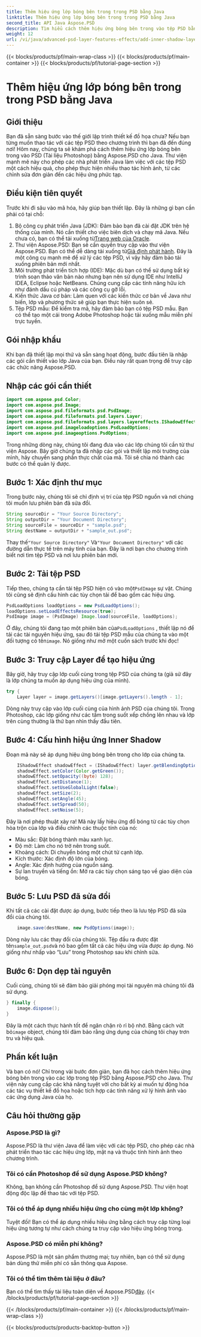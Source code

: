 ```yaml
---
title: Thêm hiệu ứng lớp bóng bên trong trong PSD bằng Java
linktitle: Thêm hiệu ứng lớp bóng bên trong trong PSD bằng Java
second_title: API Java Aspose.PSD
description: Tìm hiểu cách thêm hiệu ứng bóng bên trong vào tệp PSD bằng Aspose.PSD cho Java với hướng dẫn từng bước này, bao gồm các mẹo và cách thực hành tốt nhất.
weight: 12
url: /vi/java/advanced-psd-layer-features-effects/add-inner-shadow-layer-effect-psd/
---
```


{{< blocks/products/pf/main-wrap-class >}}
{{< blocks/products/pf/main-container >}}
{{< blocks/products/pf/tutorial-page-section >}}

# Thêm hiệu ứng lớp bóng bên trong trong PSD bằng Java

## Giới thiệu
Bạn đã sẵn sàng bước vào thế giới lập trình thiết kế đồ họa chưa? Nếu bạn từng muốn thao tác với các tệp PSD theo chương trình thì bạn đã đến đúng nơi! Hôm nay, chúng ta sẽ khám phá cách thêm hiệu ứng lớp bóng bên trong vào PSD (Tài liệu Photoshop) bằng Aspose.PSD cho Java. Thư viện mạnh mẽ này cho phép các nhà phát triển Java làm việc với các tệp PSD một cách hiệu quả, cho phép thực hiện nhiều thao tác hình ảnh, từ các chỉnh sửa đơn giản đến các hiệu ứng phức tạp.
## Điều kiện tiên quyết
Trước khi đi sâu vào mã hóa, hãy giúp bạn thiết lập. Đây là những gì bạn cần phải có tại chỗ:
1.  Bộ công cụ phát triển Java (JDK): Đảm bảo bạn đã cài đặt JDK trên hệ thống của mình. Nó cần thiết cho việc biên dịch và chạy mã Java. Nếu chưa có, bạn có thể tải xuống từ[Trang web của Oracle](https://www.oracle.com/java/technologies/javase-jdk11-downloads.html).
2. Thư viện Aspose.PSD: Bạn sẽ cần quyền truy cập vào thư viện Aspose.PSD. Bạn có thể dễ dàng tải xuống từ[Giả định phát hành](https://releases.aspose.com/psd/java/). Đây là một công cụ mạnh mẽ để xử lý các tệp PSD, vì vậy hãy đảm bảo tải xuống phiên bản mới nhất.
3. Môi trường phát triển tích hợp (IDE): Mặc dù bạn có thể sử dụng bất kỳ trình soạn thảo văn bản nào nhưng bạn nên sử dụng IDE như IntelliJ IDEA, Eclipse hoặc NetBeans. Chúng cung cấp các tính năng hữu ích như đánh dấu cú pháp và các công cụ gỡ lỗi.
4. Kiến thức Java cơ bản: Làm quen với các kiến thức cơ bản về Java như biến, lớp và phương thức sẽ giúp bạn thực hiện suôn sẻ.
5. Tệp PSD mẫu: Để kiểm tra mã, hãy đảm bảo bạn có tệp PSD mẫu. Bạn có thể tạo một cái trong Adobe Photoshop hoặc tải xuống mẫu miễn phí trực tuyến.
## Gói nhập khẩu
Khi bạn đã thiết lập mọi thứ và sẵn sàng hoạt động, bước đầu tiên là nhập các gói cần thiết vào lớp Java của bạn. Điều này rất quan trọng để truy cập các chức năng Aspose.PSD. 
## Nhập các gói cần thiết
```java
import com.aspose.psd.Color;
import com.aspose.psd.Image;
import com.aspose.psd.fileformats.psd.PsdImage;
import com.aspose.psd.fileformats.psd.layers.Layer;
import com.aspose.psd.fileformats.psd.layers.layereffects.IShadowEffect;
import com.aspose.psd.imageloadoptions.PsdLoadOptions;
import com.aspose.psd.imageoptions.PsdOptions;
```
Trong những dòng này, chúng tôi đang đưa vào các lớp chúng tôi cần từ thư viện Aspose.
Bây giờ chúng ta đã nhập các gói và thiết lập môi trường của mình, hãy chuyển sang phần thực chất của mã. Tôi sẽ chia nó thành các bước có thể quản lý được.
## Bước 1: Xác định thư mục
Trong bước này, chúng tôi sẽ chỉ định vị trí của tệp PSD nguồn và nơi chúng tôi muốn lưu phiên bản đã sửa đổi. 
```java
String sourceDir = "Your Source Directory";
String outputDir = "Your Document Directory";
String sourceFile = sourceDir + "sample.psd";
String destName = outputDir + "sample_out.psd";
```
 Thay thế`"Your Source Directory"` Và`"Your Document Directory"` với các đường dẫn thực tế trên máy tính của bạn. Đây là nơi bạn cho chương trình biết nơi tìm tệp PSD và nơi lưu phiên bản mới.
## Bước 2: Tải tệp PSD
 Tiếp theo, chúng ta cần tải tệp PSD hiện có vào một`PsdImage` sự vật. Chúng tôi cũng sẽ định cấu hình các tùy chọn tải để bao gồm các hiệu ứng.
```java
PsdLoadOptions loadOptions = new PsdLoadOptions();
loadOptions.setLoadEffectsResource(true);
PsdImage image = (PsdImage) Image.load(sourceFile, loadOptions);
```
 Ở đây, chúng tôi đang tạo một phiên bản của`PsdLoadOptions` , thiết lập nó để tải các tài nguyên hiệu ứng, sau đó tải tệp PSD mẫu của chúng ta vào một đối tượng có tên`image`. Nó giống như mở một cuốn sách trước khi đọc!
## Bước 3: Truy cập Layer để tạo hiệu ứng
Bây giờ, hãy truy cập lớp cuối cùng trong tệp PSD của chúng ta (giả sử đây là lớp chúng ta muốn áp dụng hiệu ứng của mình).
```java
try {
    Layer layer = image.getLayers()[image.getLayers().length - 1];
```
Dòng này truy cập vào lớp cuối cùng của hình ảnh PSD của chúng tôi. Trong Photoshop, các lớp giống như các tấm trong suốt xếp chồng lên nhau và lớp trên cùng thường là thứ bạn nhìn thấy đầu tiên.
## Bước 4: Cấu hình hiệu ứng Inner Shadow
Đoạn mã này sẽ áp dụng hiệu ứng bóng bên trong cho lớp của chúng ta. 
```java
    IShadowEffect shadowEffect = (IShadowEffect) layer.getBlendingOptions().getEffects()[0];
    shadowEffect.setColor(Color.getGreen());
    shadowEffect.setOpacity((byte) 128);
    shadowEffect.setDistance(1);
    shadowEffect.setUseGlobalLight(false);
    shadowEffect.setSize(2);
    shadowEffect.setAngle(45);
    shadowEffect.setSpread(50);
    shadowEffect.setNoise(5);
```
Đây là nơi phép thuật xảy ra! Mã này lấy hiệu ứng đổ bóng từ các tùy chọn hòa trộn của lớp và điều chỉnh các thuộc tính của nó:
- Màu sắc: Đặt bóng thành màu xanh lục.
- Độ mờ: Làm cho nó trở nên trong suốt.
- Khoảng cách: Di chuyển bóng một chút từ cạnh lớp.
- Kích thước: Xác định độ lớn của bóng.
- Angle: Xác định hướng của nguồn sáng.
- Sự lan truyền và tiếng ồn: Mở ra các tùy chọn sáng tạo về giao diện của bóng.
## Bước 5: Lưu PSD đã sửa đổi
Khi tất cả các cài đặt được áp dụng, bước tiếp theo là lưu tệp PSD đã sửa đổi của chúng tôi.
```java
    image.save(destName, new PsdOptions(image));
```
Dòng này lưu các thay đổi của chúng tôi. Tệp đầu ra được đặt tên`sample_out.psd`và nó bao gồm tất cả các hiệu ứng vừa được áp dụng. Nó giống như nhấp vào “Lưu” trong Photoshop sau khi chỉnh sửa.
## Bước 6: Dọn dẹp tài nguyên
Cuối cùng, chúng tôi sẽ đảm bảo giải phóng mọi tài nguyên mà chúng tôi đã sử dụng.
```java
} finally {
    image.dispose();
}
```
 Đây là một cách thực hành tốt để ngăn chặn rò rỉ bộ nhớ. Bằng cách vứt bỏ`image` object, chúng tôi đảm bảo rằng ứng dụng của chúng tôi chạy trơn tru và hiệu quả.
## Phần kết luận
Và bạn có nó! Chỉ trong vài bước đơn giản, bạn đã học cách thêm hiệu ứng bóng bên trong vào các lớp trong tệp PSD bằng Aspose.PSD cho Java. Thư viện này cung cấp các khả năng tuyệt vời cho bất kỳ ai muốn tự động hóa các tác vụ thiết kế đồ họa hoặc tích hợp các tính năng xử lý hình ảnh vào các ứng dụng Java của họ. 

## Câu hỏi thường gặp
### Aspose.PSD là gì?  
Aspose.PSD là thư viện Java để làm việc với các tệp PSD, cho phép các nhà phát triển thao tác các hiệu ứng lớp, mặt nạ và thuộc tính hình ảnh theo chương trình.
### Tôi có cần Photoshop để sử dụng Aspose.PSD không?  
Không, bạn không cần Photoshop để sử dụng Aspose.PSD. Thư viện hoạt động độc lập để thao tác với tệp PSD.
### Tôi có thể áp dụng nhiều hiệu ứng cho cùng một lớp không?  
Tuyệt đối! Bạn có thể áp dụng nhiều hiệu ứng bằng cách truy cập từng loại hiệu ứng tương tự như cách chúng ta truy cập vào hiệu ứng bóng trong.
### Aspose.PSD có miễn phí không?  
Aspose.PSD là một sản phẩm thương mại; tuy nhiên, bạn có thể sử dụng bản dùng thử miễn phí có sẵn thông qua Aspose.
### Tôi có thể tìm thêm tài liệu ở đâu?  
 Bạn có thể tìm thấy tài liệu toàn diện về Aspose.PSD[đây](https://reference.aspose.com/psd/java/).
{{< /blocks/products/pf/tutorial-page-section >}}

{{< /blocks/products/pf/main-container >}}
{{< /blocks/products/pf/main-wrap-class >}}

{{< blocks/products/products-backtop-button >}}
